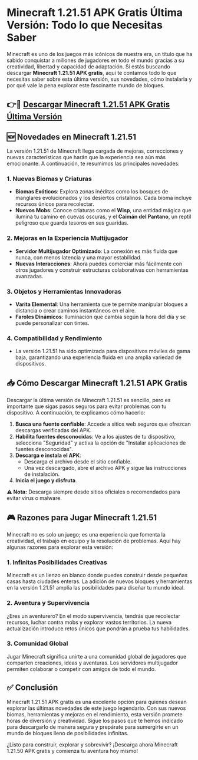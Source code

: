 # Minecraft 1.21.51 APK Gratis Última Versión: Todo lo que Necesitas Saber

Minecraft es uno de los juegos más icónicos de nuestra era, un título que ha sabido conquistar a millones de jugadores en todo el mundo gracias a su creatividad, libertad y capacidad de adaptación. Si estás buscando descargar **Minecraft 1.21.51 APK gratis**, aquí te contamos todo lo que necesitas saber sobre esta última versión, sus novedades, cómo instalarla y por qué vale la pena explorar este fascinante mundo de bloques.

## 👉📲 [Descargar Minecraft 1.21.51 APK Gratis Última Versión](https://shorturl.at/0BU9K)

## 🆕 **Novedades en Minecraft 1.21.51**

La versión 1.21.51 de Minecraft llega cargada de mejoras, correcciones y nuevas características que harán que la experiencia sea aún más emocionante. A continuación, te resumimos las principales novedades:

### **1. Nuevas Biomas y Criaturas**
- **Biomas Exóticos**: Explora zonas inéditas como los bosques de manglares evolucionados y los desiertos cristalinos. Cada bioma incluye recursos únicos para recolectar.
- **Nuevos Mobs**: Conoce criaturas como el **Wisp**, una entidad mágica que ilumina tu camino en cuevas oscuras, y el **Caimán del Pantano**, un reptil peligroso que guarda tesoros en sus guaridas.

### **2. Mejoras en la Experiencia Multijugador**
- **Servidor Multijugador Optimizado**: La conexión es más fluida que nunca, con menos latencia y una mayor estabilidad.
- **Nuevas Interacciones**: Ahora puedes comerciar más fácilmente con otros jugadores y construir estructuras colaborativas con herramientas avanzadas.

### **3. Objetos y Herramientas Innovadoras**
- **Varita Elemental**: Una herramienta que te permite manipular bloques a distancia o crear caminos instantáneos en el aire.
- **Faroles Dinámicos**: Iluminación que cambia según la hora del día y se puede personalizar con tintes.

### **4. Compatibilidad y Rendimiento**
- La versión 1.21.51 ha sido optimizada para dispositivos móviles de gama baja, garantizando una experiencia fluida en una amplia variedad de dispositivos.

## 📥 **Cómo Descargar Minecraft 1.21.51 APK Gratis**

Descargar la última versión de Minecraft 1.21.51 es sencillo, pero es importante que sigas pasos seguros para evitar problemas con tu dispositivo. A continuación, te explicamos cómo hacerlo:

1. **Busca una fuente confiable**: Accede a sitios web seguros que ofrezcan descargas verificadas del APK.
2. **Habilita fuentes desconocidas**: Ve a los ajustes de tu dispositivo, selecciona "Seguridad" y activa la opción de "Instalar aplicaciones de fuentes desconocidas".
3. **Descarga e instala el APK**:
   - Descarga el archivo desde el sitio confiable.
   - Una vez descargado, abre el archivo APK y sigue las instrucciones de instalación.
4. **Inicia el juego y disfruta**.

**⚠️ Nota:** Descarga siempre desde sitios oficiales o recomendados para evitar virus o malware.

## 🎮 **Razones para Jugar Minecraft 1.21.51**

Minecraft no es solo un juego; es una experiencia que fomenta la creatividad, el trabajo en equipo y la resolución de problemas. Aquí hay algunas razones para explorar esta versión:

### **1. Infinitas Posibilidades Creativas**
Minecraft es un lienzo en blanco donde puedes construir desde pequeñas casas hasta ciudades enteras. La adición de nuevos bloques y herramientas en la versión 1.21.51 amplía las posibilidades para diseñar tu mundo ideal.

### **2. Aventura y Supervivencia**
¿Eres un aventurero? En el modo supervivencia, tendrás que recolectar recursos, luchar contra mobs y explorar vastos territorios. La nueva actualización introduce retos únicos que pondrán a prueba tus habilidades.

### **3. Comunidad Global**
Jugar Minecraft significa unirte a una comunidad global de jugadores que comparten creaciones, ideas y aventuras. Los servidores multijugador permiten colaborar o competir con amigos de todo el mundo.

## ✅ **Conclusión**

Minecraft 1.21.51 APK gratis es una excelente opción para quienes desean explorar las últimas novedades de este juego legendario. Con sus nuevos biomas, herramientas y mejoras en el rendimiento, esta versión promete horas de diversión y creatividad. Sigue los pasos que te hemos indicado para descargarlo de manera segura y prepárate para sumergirte en un mundo de bloques lleno de posibilidades infinitas.

¿Listo para construir, explorar y sobrevivir? ¡Descarga ahora Minecraft 1.21.50 APK gratis y comienza tu aventura hoy mismo!
